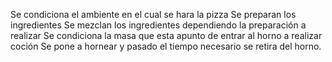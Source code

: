 Se condiciona el ambiente en el cual se hara la pizza
Se preparan los ingredientes
Se mezclan los ingredientes dependiendo la preparación a realizar
Se condiciona la masa que esta apunto de entrar al horno a realizar coción
Se pone a hornear y pasado el tiempo necesario se retira del horno.
